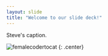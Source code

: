 ```yaml
---
layout: slide
title: "Welcome to our slide deck!"
---
```


Steve's caption.

![femalecodertocat](https://octodex.github.com/images/femalecodertocat.png)
{: .center}
